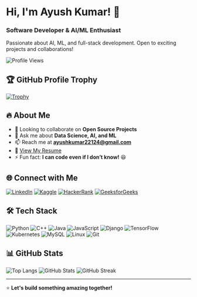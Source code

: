 # Hi, I'm Ayush Kumar! 👋
### Software Developer & AI/ML Enthusiast

Passionate about AI, ML, and full-stack development. Open to exciting projects and collaborations!

![Profile Views](https://komarev.com/ghpvc/?username=ayushkumar-22&label=Profile%20views&color=0e75b6&style=flat)

## 🏆 GitHub Profile Trophy  
[![Trophy](https://github-profile-trophy.vercel.app/?username=ayushkumar-22&theme=onedark)](https://github.com/ryo-ma/github-profile-trophy)

## 🔥 About Me
- 👯 Looking to collaborate on **Open Source Projects**
- 💬 Ask me about **Data Science, AI, and ML**
- 📫 Reach me at **ayushkumar22124@gmail.com**
- 📄 [View My Resume]([https://drive.google.com/file/d/1gQXZv3xZ7byu0ZWIfTuVPgc5DOTIvxQF/view?usp=sharing])
- ⚡ Fun fact: **I can code even if I don’t know!** 😆

## 🌐 Connect with Me
[![LinkedIn](https://img.shields.io/badge/LinkedIn-Profile-blue?style=for-the-badge&logo=linkedin)](https://www.linkedin.com/in/ayushkumar22/)
[![Kaggle](https://img.shields.io/badge/Kaggle-Profile-blue?style=for-the-badge&logo=kaggle)](https://www.kaggle.com/dragayu)
[![HackerRank](https://img.shields.io/badge/HackerRank-Profile-green?style=for-the-badge&logo=hackerrank)](https://www.hackerrank.com/profile/ayushkumar22124)
[![GeeksforGeeks](https://img.shields.io/badge/GeeksforGeeks-Profile-brightgreen?style=for-the-badge&logo=geeksforgeeks)](https://auth.geeksforgeeks.org/user/ayushkum0sag)

## 🛠️ Tech Stack
![Python](https://img.shields.io/badge/Python-3776AB?style=for-the-badge&logo=python&logoColor=white)
![C++](https://img.shields.io/badge/C++-00599C?style=for-the-badge&logo=c%2B%2B&logoColor=white)
![Java](https://img.shields.io/badge/Java-ED8B00?style=for-the-badge&logo=java&logoColor=white)
![JavaScript](https://img.shields.io/badge/JavaScript-F7DF1E?style=for-the-badge&logo=javascript&logoColor=black)
![Django](https://img.shields.io/badge/Django-092E20?style=for-the-badge&logo=django&logoColor=white)
![TensorFlow](https://img.shields.io/badge/TensorFlow-FF6F00?style=for-the-badge&logo=tensorflow&logoColor=white)
![Kubernetes](https://img.shields.io/badge/Kubernetes-326CE5?style=for-the-badge&logo=kubernetes&logoColor=white)
![MySQL](https://img.shields.io/badge/MySQL-4479A1?style=for-the-badge&logo=mysql&logoColor=white)
![Linux](https://img.shields.io/badge/Linux-FCC624?style=for-the-badge&logo=linux&logoColor=black)
![Git](https://img.shields.io/badge/Git-F05032?style=for-the-badge&logo=git&logoColor=white)

## 📊 GitHub Stats
![Top Langs](https://github-readme-stats.vercel.app/api/top-langs/?username=ayushkumar-22&layout=compact&theme=vision-friendly-dark)
![GitHub Stats](https://github-readme-stats.vercel.app/api?username=ayushkumar-22&show_icons=true&theme=vision-friendly-dark)
![GitHub Streak](https://github-readme-streak-stats.herokuapp.com/?user=ayushkumar-22&theme=vision-friendly-dark)

---
⭐️ **Let's build something amazing together!** 
